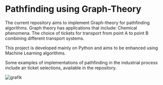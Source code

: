 # Pathfinding using Graph-Theory

The current repository aims to implement Graph-theory for pathfinding algorithms. Graph theory has applications that include:
Chemical phenomena.
The choice of tickets for transport from point A to point B combining different transport systems.

This project is developed mainly on Python and aims to be enhanced using Machine Learning algorithms.

Some examples of implementations of pathfinding in the industrial process include air ticket selections, available in the repository.

![grafik](https://github.com/renecartaya/Pathfinding-with-Graph-Theory/blob/main/Pathfinder.png)

